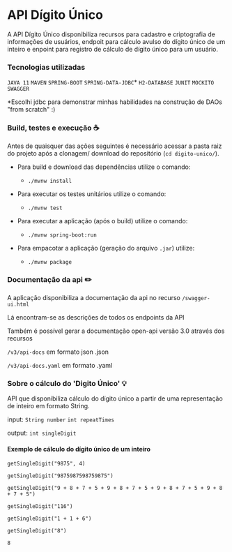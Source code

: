 # API Dígito Único

A API Dígito Único disponibiliza recursos para cadastro e criptografia de informações de usuários, endpoit para cálculo avulso do dígito único de um inteiro e enpoint para registro de cálculo de dígito único para um usuário.

### Tecnologias utilizadas

`JAVA 11` `MAVEN` `SPRING-BOOT` `SPRING-DATA-JDBC`* `H2-DATABASE` `JUNIT` `MOCKITO` `SWAGGER`

*Escolhi jdbc para demonstrar minhas habilidades na construção de DAOs "from scratch" :)

### Build, testes e execução :coffee:

Antes de quaisquer das ações seguintes é necessário acessar a pasta raiz do projeto após a clonagem/ download do
repositório (`cd digito-unico/`).

- Para build e download das dependências utilize o comando:

  - `./mvnw install`

- Para executar os testes unitários utilize o comando:

  - `./mvnw test`

- Para executar a aplicação (após o build) utilize o comando:

    - `./mvnw spring-boot:run`

- Para empacotar a aplicação (geração do arquivo `.jar`) utilize:

    - `./mvnw package`

### Documentação da api :pencil2:

A aplicação disponibiliza a documentação da api no recurso `/swagger-ui.html`

Lá encontram-se as descrições de todos os endpoints da API

Também é possível gerar a documentação open-api versão 3.0 através dos recursos

`/v3/api-docs` em formato json .json

`/v3/api-docs.yaml` em formato .yaml

### Sobre o cálculo do 'Digito Único' :bulb:

API que disponibiliza cálculo do dígito único a partir de uma representação de inteiro em formato String.

input: `String number` `int repeatTimes`

output: `int singleDigit`

#### Exemplo de cálculo do dígito único de um inteiro

`getSingleDigit("9875", 4)`

`getSingleDigit("9875987598759875")`

`getSingleDigit("9 + 8 + 7 + 5 + 9 + 8 + 7 + 5 + 9 + 8 + 7 + 5 + 9 + 8 + 7 + 5")`

`getSingleDigit("116")`

`getSingleDigit("1 + 1 + 6")`

`getSingleDigit("8")`

`8`




